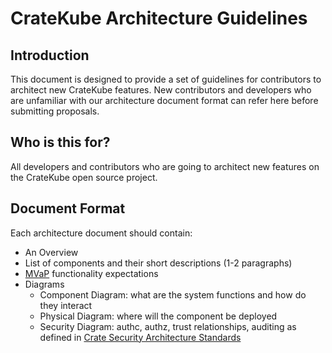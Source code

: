 # CrateKube Architecture Guidelines


## Introduction
This document is designed to provide a set of guidelines for contributors to architect new CrateKube features.  New 
contributors and developers who are unfamiliar with our architecture document format can refer here before submitting proposals.

## Who is this for?
All developers and contributors who are going to architect new features on the CrateKube open source project.

## Document Format
Each architecture document should contain:

- An Overview
- List of components and their short descriptions (1-2 paragraphs)
- [MVaP](https://www.toptal.com/designers/product-design/minimum-valuable-product) functionality expectations
- Diagrams
  - Component Diagram:  what are the system functions and how do they interact
  - Physical Diagram:  where will the component be deployed
  - Security Diagram:  authc, authz, trust relationships, auditing as defined in [Crate Security Architecture Standards](./Security%20Architecture%20Standards.md)
 
